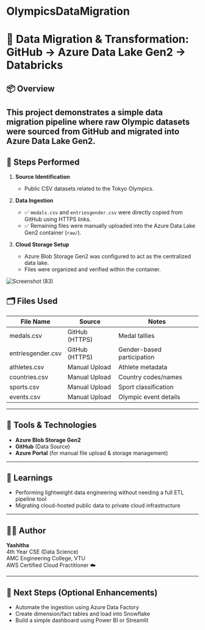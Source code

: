 # OlympicsDataMigration
# 🔁 Data Migration & Transformation: GitHub → Azure Data Lake Gen2 → Databricks

## 📦 Overview

This project demonstrates a simple data migration pipeline where raw Olympic datasets were sourced from GitHub and migrated into Azure Data Lake Gen2.
---

## 🚀 Steps Performed

1. **Source Identification**  
   - Public CSV datasets related to the Tokyo Olympics.

2. **Data Ingestion**  
   - ✅ `medals.csv` and `entriesgender.csv` were directly copied from GitHub using HTTPS links.  
   - ✅ Remaining files were manually uploaded into the Azure Data Lake Gen2 container (`raw/`).

3. **Cloud Storage Setup**  
   - Azure Blob Storage Gen2 was configured to act as the centralized data lake.  
   - Files were organized and verified within the container.

![Screenshot (83)](https://github.com/user-attachments/assets/cd2f6e0f-464a-47e2-a023-b3c256d18f19)


## 🗂️ Files Used

| File Name            | Source          | Notes                    |
|----------------------|------------------|---------------------------|
| medals.csv           | GitHub (HTTPS)   | Medal tallies             |
| entriesgender.csv    | GitHub (HTTPS)   | Gender-based participation|
| athletes.csv         | Manual Upload    | Athlete metadata          |
| countries.csv        | Manual Upload    | Country codes/names       |
| sports.csv           | Manual Upload    | Sport classification      |
| events.csv           | Manual Upload    | Olympic event details     |

---

## 🧰 Tools & Technologies

- **Azure Blob Storage Gen2**
- **GitHub** (Data Source)
- **Azure Portal** (for manual file upload & storage management)

---

## 🧠 Learnings

- Performing lightweight data engineering without needing a full ETL pipeline tool  
- Migrating cloud-hosted public data to private cloud infrastructure

---

## 👩‍💻 Author

**Yashitha**  
4th Year CSE (Data Science)  
AMC Engineering College, VTU  
AWS Certified Cloud Practitioner ☁️

---

## 📌 Next Steps (Optional Enhancements)

- Automate the ingestion using Azure Data Factory  
- Create dimension/fact tables and load into Snowflake  
- Build a simple dashboard using Power BI or Streamlit

